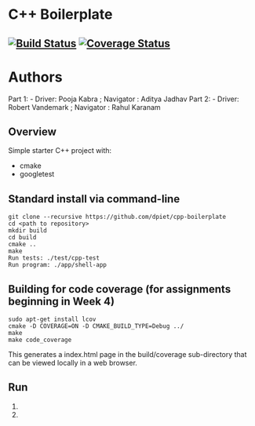# C++ Boilerplate
[![Build Status](https://app.travis-ci.com/pooja-kabra/pid_controller.svg?branch=main)](https://app.travis-ci.com/pooja-kabra/pid_controller) 
[![Coverage Status](https://coveralls.io/repos/github/pooja-kabra/pid_controller/badge.svg?branch=main)](https://coveralls.io/github/pooja-kabra/pid_controller?branch=main)
---

# Authors

Part 1: - Driver: Pooja Kabra ; Navigator : Aditya Jadhav
Part 2: - Driver: Robert Vandemark ; Navigator : Rahul Karanam


## Overview

Simple starter C++ project with:

- cmake
- googletest

## Standard install via command-line
```
git clone --recursive https://github.com/dpiet/cpp-boilerplate
cd <path to repository>
mkdir build
cd build
cmake ..
make
Run tests: ./test/cpp-test
Run program: ./app/shell-app
```

## Building for code coverage (for assignments beginning in Week 4)
```
sudo apt-get install lcov
cmake -D COVERAGE=ON -D CMAKE_BUILD_TYPE=Debug ../
make
make code_coverage
```
This generates a index.html page in the build/coverage sub-directory that can be viewed locally in a web browser.


## Run

1.

2. 

